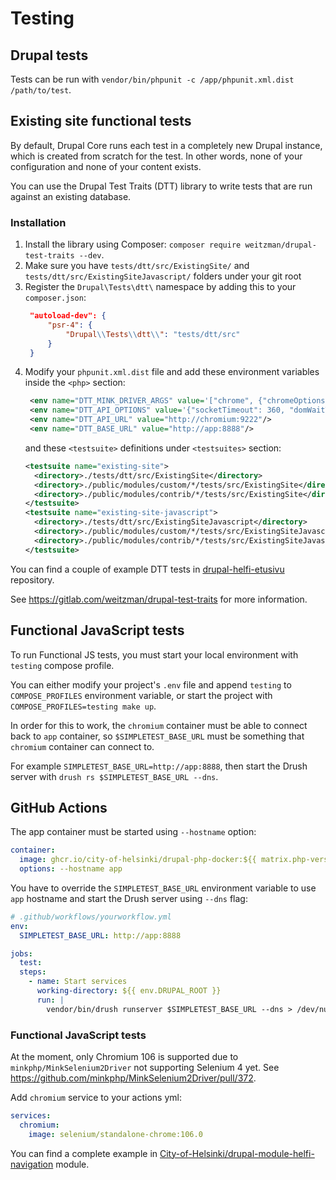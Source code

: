 # Testing

## Drupal tests

Tests can be run with `vendor/bin/phpunit -c /app/phpunit.xml.dist /path/to/test`.

## Existing site functional tests

By default, Drupal Core runs each test in a completely new Drupal instance, which is created from scratch for the test. In other words, none of your configuration and none of your content exists.

You can use the Drupal Test Traits (DTT) library to write tests that are run against an existing database.

### Installation

1. Install the library using Composer: `composer require weitzman/drupal-test-traits --dev`.
2. Make sure you have `tests/dtt/src/ExistingSite/` and `tests/dtt/src/ExistingSiteJavascript/` folders under your git root
3. Register the `Drupal\Tests\dtt\` namespace by adding this to your `composer.json`:
    ```json
     "autoload-dev": {
         "psr-4": {
             "Drupal\\Tests\\dtt\\": "tests/dtt/src"
         }
     }
    ```
4. Modify your `phpunit.xml.dist` file and add these environment variables inside the `<php>` section:
   ```xml
    <env name="DTT_MINK_DRIVER_ARGS" value='["chrome", {"chromeOptions":{"w3c": false }}, "http://chromium:4444"]'/>
    <env name="DTT_API_OPTIONS" value='{"socketTimeout": 360, "domWaitTimeout": 3600000}' />
    <env name="DTT_API_URL" value="http://chromium:9222"/>
    <env name="DTT_BASE_URL" value="http://app:8888"/>
    ```
   and these `<testsuite>` definitions under `<testsuites>` section:
    ```xml
    <testsuite name="existing-site">
      <directory>./tests/dtt/src/ExistingSite</directory>
      <directory>./public/modules/custom/*/tests/src/ExistingSite</directory>
      <directory>./public/modules/contrib/*/tests/src/ExistingSite</directory>
    </testsuite>
    <testsuite name="existing-site-javascript">
      <directory>./tests/dtt/src/ExistingSiteJavascript</directory>
      <directory>./public/modules/custom/*/tests/src/ExistingSiteJavascript</directory>
      <directory>./public/modules/contrib/*/tests/src/ExistingSiteJavascript</directory>
    </testsuite>
    ```

You can find a couple of example DTT tests in [drupal-helfi-etusivu](https://github.com/City-of-Helsinki/drupal-helfi-etusivu/tree/dev/tests/dtt/src) repository.

See https://gitlab.com/weitzman/drupal-test-traits for more information.

## Functional JavaScript tests

To run Functional JS tests, you must start your local environment with `testing` compose profile.

You can either modify your project's `.env` file and append `testing` to `COMPOSE_PROFILES` environment variable, or start the project with `COMPOSE_PROFILES=testing make up`.

In order for this to work, the `chromium` container must be able to connect back to `app` container, so `$SIMPLETEST_BASE_URL` must be something that `chromium` container can connect to.

For example `SIMPLETEST_BASE_URL=http://app:8888`, then start the Drush server with `drush rs $SIMPLETEST_BASE_URL --dns`.

## GitHub Actions

The app container must be started using `--hostname` option: 

```yaml
container:
  image: ghcr.io/city-of-helsinki/drupal-php-docker:${{ matrix.php-versions }}-alpine
  options: --hostname app
```

You have to override the `SIMPLETEST_BASE_URL` environment variable to use `app` hostname and start the Drush server using `--dns` flag:

```yaml
# .github/workflows/yourworkflow.yml
env:
  SIMPLETEST_BASE_URL: http://app:8888

jobs:
  test:
  steps:
    - name: Start services
      working-directory: ${{ env.DRUPAL_ROOT }}
      run: |
        vendor/bin/drush runserver $SIMPLETEST_BASE_URL --dns > /dev/null 2>&1 &
```

### Functional JavaScript tests

At the moment, only Chromium 106 is supported due to `minkphp/MinkSelenium2Driver` not supporting Selenium 4 yet. See https://github.com/minkphp/MinkSelenium2Driver/pull/372.

Add `chromium` service to your actions yml:

```yaml
services:
  chromium:
    image: selenium/standalone-chrome:106.0
```

You can find a complete example in [City-of-Helsinki/drupal-module-helfi-navigation](https://github.com/City-of-Helsinki/drupal-module-helfi-navigation/blob/main/.github/workflows/ci.yml) module.
